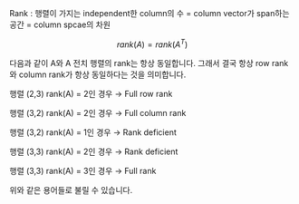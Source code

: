Rank : 행렬이 가지는 independent한 column의 수 = column vector가 span하는 공간 = column spcae의 차원

$$
rank(A) = rank(A^T)
$$

다음과 같이 A와 A 전치 행렬의 rank는 항상 동일합니다. 그래서 결국 항상 row rank 와 column rank가 항상 동일하다는 것을 의미합니다.

행렬 (2,3) rank(A) = 2인 경우 → Full row rank

행렬 (3,2) rank(A) = 2인 경우 → Full column rank

행렬 (3,2) rank(A) = 1인 경우 → Rank deficient

행렬 (3,3) rank(A) = 2인 경우 → Rank deficient

행렬 (3,3) rank(A) = 3인 경우 → Full rank

위와 같은 용어들로 불릴 수 있습니다.
